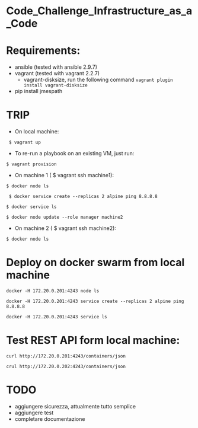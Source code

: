 # Code_Challenge_Infrastructure_as_a_Code

# Requirements:
- ansible (tested with ansible 2.9.7)
- vagrant (tested with vagrant 2.2.7)
    - vagrant-disksize, run the following command ```vagrant plugin install vagrant-disksize```
- pip install jmespath

# TRIP
- On local machine:

``` $ vagrant up```

- To re-run a playbook on an existing VM, just run:

``` $ vagrant provision ```

- On machine 1 ( $ vagrant ssh machine1):

``` $ docker node ls ```

``` $ docker service create --replicas 2 alpine ping 8.8.8.8```

``` $ docker service ls ```

``` $ docker node update --role manager machine2 ```

- On machine 2 ( $ vagrant ssh machine2):

``` $ docker node ls ```

# Deploy on docker swarm from local machine
```docker -H 172.20.0.201:4243 node ls```

```docker -H 172.20.0.201:4243 service create --replicas 2 alpine ping 8.8.8.8```

```docker -H 172.20.0.201:4243 service ls```

# Test REST API form local machine:
``` curl http://172.20.0.201:4243/containers/json ```

``` crul http://172.20.0.202:4243/containers/json ```


# TODO
- aggiungere sicurezza, attualmente tutto semplice
- aggiungere test
- completare documentazione